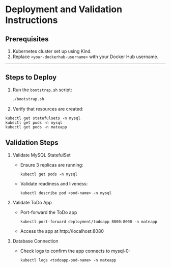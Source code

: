 # Deployment and Validation Instructions

## Prerequisites
1. Kubernetes cluster set up using Kind.
2. Replace `<your-dockerhub-username>` with your Docker Hub username.

---

## Steps to Deploy

1. Run the `bootstrap.sh` script:
```bash
   ./bootstrap.sh
```
2. Verify that resources are created:
````
kubectl get statefulsets -n mysql
kubectl get pods -n mysql
kubectl get pods -n mateapp
````

## Validation Steps
1. Validate MySQL StatefulSet
   - Ensure 3 replicas are running:
        ````
        kubectl get pods -n mysql
        ````
   - Validate readiness and liveness:
        ````
        kubectl describe pod <pod-name> -n mysql
        ````
     
2. Validate ToDo App
   - Port-forward the ToDo app
        ````
        kubectl port-forward deployment/todoapp 8000:8000 -n mateapp
        ````  
   - Access the app at http://localhost:8080


3. Database Connection
    - Check logs to confirm the app connects to mysql-0:
        ````
        kubectl logs <todoapp-pod-name> -n mateapp
        ````
